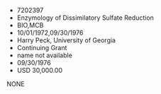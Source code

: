 * 7202397
* Enzymology of Dissimilatory Sulfate Reduction
* BIO,MCB
* 10/01/1972,09/30/1976
* Harry Peck, University of Georgia
* Continuing Grant
*   name not available
* 09/30/1976
* USD 30,000.00

NONE